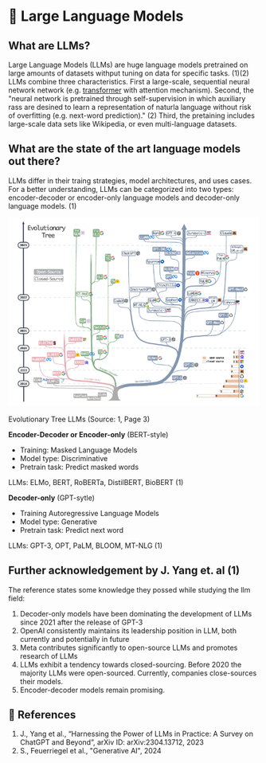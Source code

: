 # 🎒 Large Language Models

## What are LLMs?

Large Language Models (LLMs) are huge language models pretrained on large amounts of datasets withput tuning on data for specific tasks. (1)(2) LLMs combine three characteristics. First a large-scale, sequential neural network network (e.g. [transformer](../transformer/README.md) with attention mechanism). Second, the "neural network is pretrained through self-supervision in which auxiliary rass are desined to learn a representation of naturla language without risk of overfitting (e.g. next-word prediction)." (2) Third, the pretaining includes large-scale data sets like Wikipedia, or even multi-language datasets.

## What are the state of the art language models out there?

LLMs differ in their traing strategies, model architectures, and uses cases. For a better understanding, LLMs can be categorized into two types: encoder-decoder or encoder-only language models and decoder-only language models. (1)

![Evolutionary Tree LLMs](../images/llms/evolutionary-tree-llms.png)

Evolutionary Tree LLMs (Source: 1, Page 3)

**Encoder-Decoder or Encoder-only** (BERT-style)

- Training: Masked Language Models
- Model type: Discriminative
- Pretrain task: Predict masked words

LLMs: ELMo, BERT, RoBERTa, DistilBERT, BioBERT (1)

**Decoder-only** (GPT-sytle)

- Training Autoregressive Language Models
- Model type: Generative
- Pretrain task: Predict next word

LLMs: GPT-3, OPT, PaLM, BLOOM, MT-NLG (1)

## Further acknowledgement by J. Yang et. al (1)

The reference states some knowledge they possed while studying the llm field:

1. Decoder-only models have been dominating the development of LLMs since 2021 after the release of GPT-3
2. OpenAI consistently maintains its leadership position in LLM, both currently and potentially in future
3. Meta contributes significantly to open-source LLMs and promotes research of LLMs
4. LLMs exhibit a tendency towards closed-sourcing. Before 2020 the majority LLMs were open-sourced. Currently, companies close-sources their models.
5. Encoder-decoder models remain promising.

## 🦫 References

1. J., Yang et al., “Harnessing the Power of LLMs in Practice: A Survey on ChatGPT and Beyond”, arXiv ID: arXiv:2304.13712, 2023
2. S., Feuerriegel et al., "Generative AI", 2024
